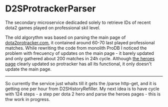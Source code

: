 # D2SProtrackerParser
The secondary microservice dedicaded solely to retrieve IDs of recent dota2 games played on professional skil level.

The old algorythm was based on parsing the main page of [dota2protracker.com](https://www.dota2protracker.com/), it contained around 60-70 last played professional matches. While rewriting the code from monolith ProDB I noticed the problem with frecuency of updates on the main page - it barely updated and only gathered about 200 matches in 24h cycle. Although [the heroes page](https://www.dota2protracker.com/hero/Rubick) clearly updated so protracker has all its functional, it only doesn't update the main page.
_______________________________________________________
So currently the service just whaits till it gets the /parse http-get, and it is getting one per hour from D2SHistoryRefiller. My next idea is to have cycle with 124 steps - a step per dota 2 hero and parse the heroes pages - this is thw work in progress.
